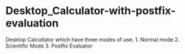 # Desktop_Calculator-with-postfix-evaluation
Desktop Calcutlator which have three modes of use. 1. Normal mode 2. Scientific Mode 3. Postfix Evaluator
